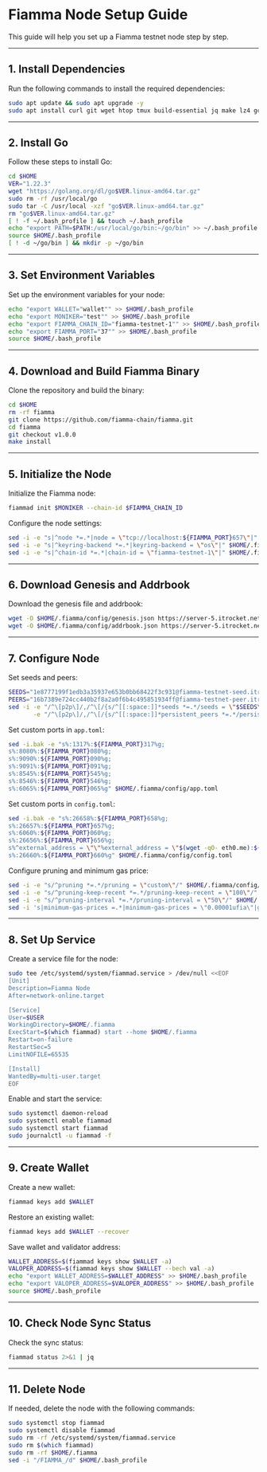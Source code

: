
# Fiamma Node Setup Guide

This guide will help you set up a Fiamma testnet node step by step.

---

## 1. Install Dependencies
Run the following commands to install the required dependencies:
```bash
sudo apt update && sudo apt upgrade -y
sudo apt install curl git wget htop tmux build-essential jq make lz4 gcc unzip -y
```

---

## 2. Install Go
Follow these steps to install Go:
```bash
cd $HOME
VER="1.22.3"
wget "https://golang.org/dl/go$VER.linux-amd64.tar.gz"
sudo rm -rf /usr/local/go
sudo tar -C /usr/local -xzf "go$VER.linux-amd64.tar.gz"
rm "go$VER.linux-amd64.tar.gz"
[ ! -f ~/.bash_profile ] && touch ~/.bash_profile
echo "export PATH=$PATH:/usr/local/go/bin:~/go/bin" >> ~/.bash_profile
source $HOME/.bash_profile
[ ! -d ~/go/bin ] && mkdir -p ~/go/bin
```

---

## 3. Set Environment Variables
Set up the environment variables for your node:
```bash
echo "export WALLET="wallet"" >> $HOME/.bash_profile
echo "export MONIKER="test"" >> $HOME/.bash_profile
echo "export FIAMMA_CHAIN_ID="fiamma-testnet-1"" >> $HOME/.bash_profile
echo "export FIAMMA_PORT="37"" >> $HOME/.bash_profile
source $HOME/.bash_profile
```

---

## 4. Download and Build Fiamma Binary
Clone the repository and build the binary:
```bash
cd $HOME
rm -rf fiamma
git clone https://github.com/fiamma-chain/fiamma.git
cd fiamma
git checkout v1.0.0
make install
```

---

## 5. Initialize the Node
Initialize the Fiamma node:
```bash
fiammad init $MONIKER --chain-id $FIAMMA_CHAIN_ID
```

Configure the node settings:
```bash
sed -i -e "s|^node *=.*|node = \"tcp://localhost:${FIAMMA_PORT}657\"|" $HOME/.fiamma/config/client.toml
sed -i -e "s|^keyring-backend *=.*|keyring-backend = \"os\"|" $HOME/.fiamma/config/client.toml
sed -i -e "s|^chain-id *=.*|chain-id = \"fiamma-testnet-1\"|" $HOME/.fiamma/config/client.toml
```

---

## 6. Download Genesis and Addrbook
Download the genesis file and addrbook:
```bash
wget -O $HOME/.fiamma/config/genesis.json https://server-5.itrocket.net/testnet/fiamma/genesis.json
wget -O $HOME/.fiamma/config/addrbook.json https://server-5.itrocket.net/testnet/fiamma/addrbook.json
```

---

## 7. Configure Node
Set seeds and peers:
```bash
SEEDS="1e8777199f1edb3a35937e653b0bb68422f3c931@fiamma-testnet-seed.itrocket.net:50656"
PEERS="16b7389e724cc440b2f8a2a0f6b4c495851934ff@fiamma-testnet-peer.itrocket.net:49656,bf2c0595ffb5af59a97febf092720bd841ee0a54@65.109.84.235:50656"
sed -i -e "/^\[p2p\]/,/^\[/{s/^[[:space:]]*seeds *=.*/seeds = \"$SEEDS\"/}" \
       -e "/^\[p2p\]/,/^\[/{s/^[[:space:]]*persistent_peers *=.*/persistent_peers = \"$PEERS\"/}" $HOME/.fiamma/config/config.toml
```

Set custom ports in `app.toml`:
```bash
sed -i.bak -e "s%:1317%:${FIAMMA_PORT}317%g;
s%:8080%:${FIAMMA_PORT}080%g;
s%:9090%:${FIAMMA_PORT}090%g;
s%:9091%:${FIAMMA_PORT}091%g;
s%:8545%:${FIAMMA_PORT}545%g;
s%:8546%:${FIAMMA_PORT}546%g;
s%:6065%:${FIAMMA_PORT}065%g" $HOME/.fiamma/config/app.toml
```

Set custom ports in `config.toml`:
```bash
sed -i.bak -e "s%:26658%:${FIAMMA_PORT}658%g;
s%:26657%:${FIAMMA_PORT}657%g;
s%:6060%:${FIAMMA_PORT}060%g;
s%:26656%:${FIAMMA_PORT}656%g;
s%^external_address = \"\"%external_address = \"$(wget -qO- eth0.me):${FIAMMA_PORT}656\"%;
s%:26660%:${FIAMMA_PORT}660%g" $HOME/.fiamma/config/config.toml
```

Configure pruning and minimum gas price:
```bash
sed -i -e "s/^pruning *=.*/pruning = \"custom\"/" $HOME/.fiamma/config/app.toml 
sed -i -e "s/^pruning-keep-recent *=.*/pruning-keep-recent = \"100\"/" $HOME/.fiamma/config/app.toml
sed -i -e "s/^pruning-interval *=.*/pruning-interval = \"50\"/" $HOME/.fiamma/config/app.toml
sed -i 's|minimum-gas-prices =.*|minimum-gas-prices = \"0.00001ufia\"|g' $HOME/.fiamma/config/app.toml
```

---

## 8. Set Up Service
Create a service file for the node:
```bash
sudo tee /etc/systemd/system/fiammad.service > /dev/null <<EOF
[Unit]
Description=Fiamma Node
After=network-online.target

[Service]
User=$USER
WorkingDirectory=$HOME/.fiamma
ExecStart=$(which fiammad) start --home $HOME/.fiamma
Restart=on-failure
RestartSec=5
LimitNOFILE=65535

[Install]
WantedBy=multi-user.target
EOF
```

Enable and start the service:
```bash
sudo systemctl daemon-reload
sudo systemctl enable fiammad
sudo systemctl start fiammad
sudo journalctl -u fiammad -f
```

---

## 9. Create Wallet
Create a new wallet:
```bash
fiammad keys add $WALLET
```

Restore an existing wallet:
```bash
fiammad keys add $WALLET --recover
```

Save wallet and validator address:
```bash
WALLET_ADDRESS=$(fiammad keys show $WALLET -a)
VALOPER_ADDRESS=$(fiammad keys show $WALLET --bech val -a)
echo "export WALLET_ADDRESS=$WALLET_ADDRESS" >> $HOME/.bash_profile
echo "export VALOPER_ADDRESS=$VALOPER_ADDRESS" >> $HOME/.bash_profile
source $HOME/.bash_profile
```

---

## 10. Check Node Sync Status
Check the sync status:
```bash
fiammad status 2>&1 | jq
```

---

## 11. Delete Node
If needed, delete the node with the following commands:
```bash
sudo systemctl stop fiammad
sudo systemctl disable fiammad
sudo rm -rf /etc/systemd/system/fiammad.service
sudo rm $(which fiammad)
sudo rm -rf $HOME/.fiamma
sed -i "/FIAMMA_/d" $HOME/.bash_profile
```
